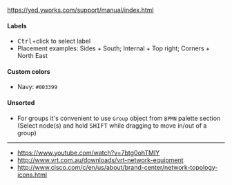 https://yed.yworks.com/support/manual/index.html
#### Labels

* <kbd>Ctrl</kbd>+click to select label
* Placement examples: Sides + South; Internal + Top right; Corners + North East

#### Custom colors
* Navy: `#003399`

#### Unsorted
* For groups it's convenient to use `Group` object from `BPMN` palette section (Select node(s) and hold <kbd>SHIFT</kbd> while dragging to move in/out of a group)

----
* https://www.youtube.com/watch?v=7btg0ohTMIY
* http://www.vrt.com.au/downloads/vrt-network-equipment
* http://www.cisco.com/c/en/us/about/brand-center/network-topology-icons.html

